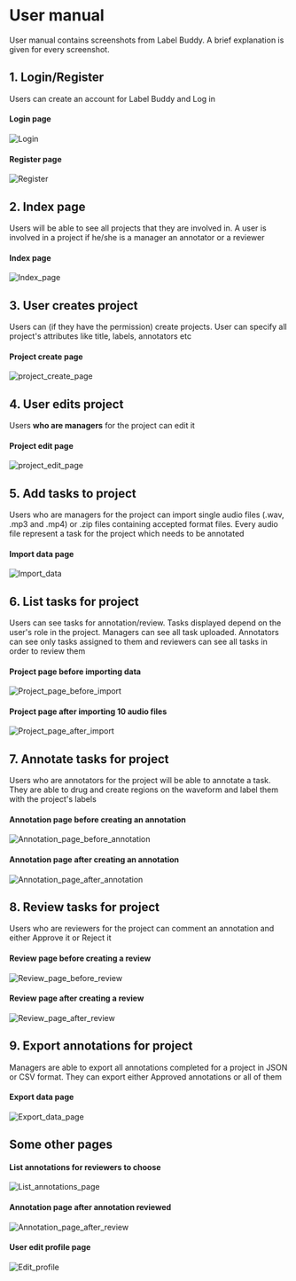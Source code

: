 # User manual

User manual contains screenshots from Label Buddy. A brief explanation is given for every screenshot.

## 1. Login/Register
Users can create an account for Label Buddy and Log in

#### Login page
![Login](https://user-images.githubusercontent.com/49285637/131688949-f7dbed17-7a44-49e1-9ea0-ffcead2563d4.png)

#### Register page
![Register](https://user-images.githubusercontent.com/49285637/131688784-83ff24ad-053a-4936-b7fd-14c68181a9f8.png)

## 2. Index page
Users will be able to see all projects that they are involved in. A user is involved in a project if he/she is a manager an annotator or a reviewer

#### Index page
![Index_page](https://user-images.githubusercontent.com/49285637/131689398-fa1e1e25-c3f1-4aeb-9d6c-6c285af48971.png)

## 3. User creates project
Users can (if they have the permission) create projects. User can specify all project's attributes like title, labels, annotators etc

#### Project create page
![project_create_page](https://user-images.githubusercontent.com/49285637/130134829-d6f51827-b440-4ca9-bd9e-56a9617f1c18.png)

## 4. User edits project
Users **who are managers** for the project can edit it 

#### Project edit page
![project_edit_page](https://user-images.githubusercontent.com/49285637/130135153-910841f5-8bb8-4f72-96f7-1c199235c2d1.png)

## 5. Add tasks to project
Users who are managers for the project can import single audio files (.wav, .mp3 and .mp4) or .zip files containing accepted format files. Every audio file represent a task for the 
project which needs to be annotated

#### Import data page
![Import_data](https://user-images.githubusercontent.com/49285637/130135692-69e6632e-f46f-4ca1-95a9-ce6b2f1d8cc5.png)

## 6. List tasks for project
Users can see tasks for annotation/review. Tasks displayed depend on the user's role in the project. Managers can see all task uploaded. 
Annotators can see only tasks assigned to them and reviewers can see all tasks in order to review them

#### Project page **before** importing data
![Project_page_before_import](https://user-images.githubusercontent.com/49285637/130136446-1a075f56-1afc-48ef-9fe5-24fd3737cabe.png)

#### Project page **after** importing 10 audio files
![Project_page_after_import](https://user-images.githubusercontent.com/49285637/130136484-a8d2f72f-08fd-496e-8ac4-4793af940b21.png)

## 7. Annotate tasks for project
Users who are annotators for the project will be able to annotate a task. They are able to drug and create regions on the waveform and label them with the project's labels

#### Annotation page **before** creating an annotation
![Annotation_page_before_annotation](https://user-images.githubusercontent.com/49285637/130137165-9de6e903-cb9e-41c7-baf9-50220a9bb3e5.png)

#### Annotation page **after** creating an annotation
![Annotation_page_after_annotation](https://user-images.githubusercontent.com/49285637/130137175-052d0cbf-0d70-40cc-9320-7126d7a1a28e.png)

## 8. Review tasks for project
Users who are reviewers for the project can comment an annotation and either Approve it or Reject it

#### Review page **before** creating a review
![Review_page_before_review](https://user-images.githubusercontent.com/49285637/130137748-c8b8f2f6-1161-4663-8110-4b71a6d00691.png)

#### Review page **after** creating a review
![Review_page_after_review](https://user-images.githubusercontent.com/49285637/130137805-0515e932-2dae-43fd-8dbd-f45e179a1cfa.png)

## 9. Export annotations for project
Managers are able to export all annotations completed for a project in JSON or CSV format. They can export either Approved annotations or all of them

#### Export data page
![Export_data_page](https://user-images.githubusercontent.com/49285637/130138221-b79f7cbf-19a2-4929-a687-b56ae7d86674.png)

## Some other pages

#### List annotations for reviewers to choose
![List_annotations_page](https://user-images.githubusercontent.com/49285637/130138543-cc8a9a88-e886-4b6b-b8d7-6c30e40d2b37.png)

#### Annotation page after annotation reviewed
![Annotation_page_after_review](https://user-images.githubusercontent.com/49285637/130138650-94f9740b-e8dd-40bd-8883-2a1f175d84e0.png)

#### User edit profile page
![Edit_profile](https://user-images.githubusercontent.com/49285637/130138844-fad51340-41c3-4b86-913b-24fb538c59d2.png)

